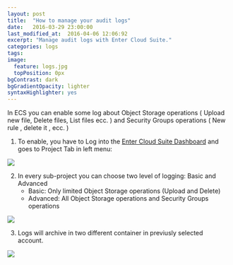 ```yaml
---
layout: post
title:  "How to manage your audit logs"
date:   2016-03-29 23:00:00
last_modified_at:  2016-04-06 12:06:92
excerpt: "Manage audit logs with Enter Cloud Suite."
categories: logs
tags:
image:
  feature: logs.jpg
  topPosition: 0px
bgContrast: dark
bgGradientOpacity: lighter
syntaxHighlighter: yes
---
```


In ECS you can enable some log about Object Storage operations ( Upload new file, Delete files, List files ecc. ) and Security Groups operations ( New rule , delete it , ecc. )

1. To enable, you have to Log into the <a href="https://dashboard.entercloudsuite.com" target="_blank">Enter Cloud Suite Dashboard</a> and goes to Project Tab in left menu:
<img class="responsive-guide-img" src="{{ site.baseurl_posts_img }}ecs-logs-auditlogs-01.png">

2. In every sub-project you can choose two level of logging: Basic and Advanced
    * Basic: Only limited Object Storage operations (Upload and Delete)
    * Advanced: All Object Storage operations and Security Groups operations
<img class="responsive-guide-img" src="{{ site.baseurl_posts_img }}ecs-logs-auditlogs-02.png">

3. Logs will archive in two different container in previusly selected account.
<img class="responsive-guide-img" src="{{ site.baseurl_posts_img }}ecs-logs-auditlogs-03.png">